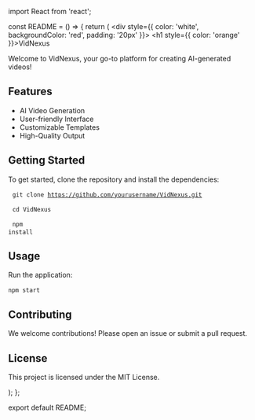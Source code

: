 import React from 'react';

const README = () => {
  return (
    <div style={{ color: 'white', backgroundColor: 'red', padding: '20px' }}>
      <h1 style={{ color: 'orange' }}>VidNexus</h1>
      <p>Welcome to VidNexus, your go-to platform for creating AI-generated videos!</p>
      <h2>Features</h2>
      <ul>
        <li>AI Video Generation</li>
        <li>User-friendly Interface</li>
        <li>Customizable Templates</li>
        <li>High-Quality Output</li>
      </ul>
      <h2>Getting Started</h2>
      <p>To get started, clone the repository and install the dependencies:</p>
      <pre>
        <code>git clone https://github.com/yourusername/VidNexus.git</code>
      </pre>
      <pre>
        <code>cd VidNexus</code>
      </pre>
      <pre>
        <code>npm install</code>
      </pre>
      <h2>Usage</h2>
      <p>Run the application:</p>
      <pre>
        <code>npm start</code>
      </pre>
      <h2>Contributing</h2>
      <p>We welcome contributions! Please open an issue or submit a pull request.</p>
      <h2>License</h2>
      <p>This project is licensed under the MIT License.</p>
    </div>
  );
};

export default README;